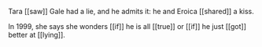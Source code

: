 Tara [[saw]] Gale had a lie, and he admits it: he and Eroica [[shared]] a kiss.  
  
In 1999, she says she wonders [[if]] he is all [[true]] or [[if]] he just [[got]] better at [[lying]].